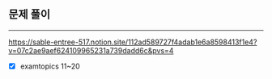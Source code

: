## 문제 풀이

---

https://sable-entree-517.notion.site/112ad589727f4adab1e6a8598413f1e4?v=07c2ae9aef624109965231a739dadd6c&pvs=4


- [x] examtopics 11~20 